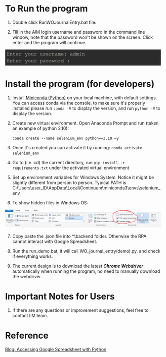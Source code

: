# To Run the program

1. Double click RunWOJournalEntry.bat file.

2. Fill in the AiM login username and password in the command line window, note that the password won't be shown on the screen. Click enter and the program will continue.

![CMD login screenshots](images/screenshots1.PNG)

# Install the program (for developers)

1. Install [Miniconda (Python)](https://docs.conda.io/en/latest/miniconda.html)  on your local machine, with default settings. You can access conda via the console, to make sure it's properly installed please run `conda -V` to display the version, and run `python -V` to display the version.

2. Create new virtual environment. Open Anaconda Prompt and run (taken an example of python 3.10):

    ```conda create --name selenium_env python==3.10 –y```

3. Once it's created you can activate it by running: ```conda activate selenium_env```

4. Go to (i.e. cd) the current directory, run ```pip install -r requirements.txt``` under the activated virtual environment

5. Set up environment variables for Windows System. Notice it might be slightly different from person to person. Typical PATH is C:\Users\user_ID\AppData\Local\Continuum\miniconda3\envs\selenium_env

6. To show hidden files in Windows OS:

![show hidden files](images/screenshots2.PNG)

7. Copy paste the .json file into *\backend folder. Otherwise the RPA cannot interact with Google Spreadsheet.

8. Run the run_demo.bat, it will call WO_journal_entry(demo).py, and check if everything works.
9. The current design is to download the latest ***Chrome Webdriver*** automatically when running the program, no need to manually download the webdriver.

# Important Notes for Users

1. If there are any questions or improvement suggestions, feel free to contact IIM team.



# Reference

[Blog: Accessing Google Spreadsheet with Python](https://towardsdatascience.com/accessing-google-spreadsheet-data-using-python-90a5bc214fd2)